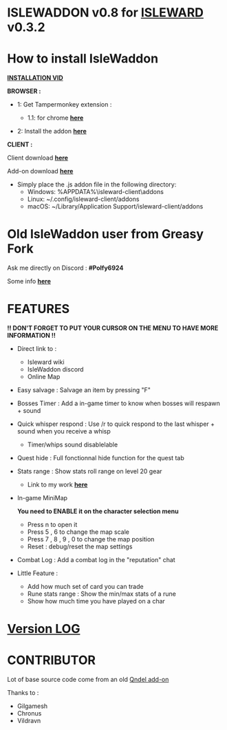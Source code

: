 # ISLEWADDON v0.8 for [ISLEWARD](https://gitlab.com/Isleward/isleward) v0.3.2

# How to install IsleWaddon
  [**INSTALLATION VID**](https://www.youtube.com/watch?v=ioSmA3vHz2Q)
  
  **BROWSER :**

- 1: Get Tampermonkey extension :

  - 1.1: for chrome [**here**](https://chrome.google.com/webstore/detail/tampermonkey/dhdgffkkebhmkfjojejmpbldmpobfkfo)

- 2: Install the addon [**here**](https://github.com/Polfy/IsleWaddon/raw/master/Loader.user.js)

 
 **CLIENT :**
  
Client download [**here**](https://bigbadwaffle.itch.io/isleward)

Add-on download [**here**](https://drive.google.com/file/d/1h_6PdBLj_QYQgepfNBj3VaMHsxRyl3rF/view?usp=sharing)

* Simply place the .js addon file in the following directory:
    * Windows: %APPDATA%\isleward-client\addons
    * Linux: ~/.config/isleward-client/addons
    * macOS: ~/Library/Application Support/isleward-client/addons

# Old IsleWaddon user from Greasy Fork

Ask me directly on Discord : **#Polfy6924**

Some info [**here**](https://www.youtube.com/watch?v=naJfw4JabxM&feature=youtu.be)

# FEATURES

**!! DON'T FORGET TO PUT YOUR CURSOR ON THE MENU TO HAVE MORE INFORMATION !!**

- Direct link to :
  - Isleward wiki
  - IsleWaddon discord
  - Online Map
- Easy salvage : Salvage an item by pressing "F"
- Bosses Timer : Add a in-game timer to know when bosses will respawn + sound
- Quick whisper respond : Use /r to quick respond to the last whisper + sound when you receive a whisp
  - Timer/whips sound disablelable
- Quest hide : Full fonctionnal hide function for the quest tab
- Stats range : Show stats roll range on level 20 gear
  - Link to my work [**here**](https://docs.google.com/spreadsheets/d/19QyBzRNMCFd3l8GwQPfDfPvwvXO_vnDtY3IHFa6kQeU/edit?usp=sharing)
- In-game MiniMap

  **You need to ENABLE it on the character selection menu**
  - Press n to open it
  - Press 5 , 6 to change the map scale
  - Press 7 , 8 , 9 , 0 to change the map position
  - Reset : debug/reset the map settings
- Combat Log : Add a combat log in the "reputation" chat
- Little Feature :
  - Add how much set of card you can trade
  - Rune stats range : Show the min/max stats of a rune
  - Show how much time you have played on a char

# [Version LOG](https://github.com/Polfy/IsleWaddon/blob/master/Version_Log.text)

# CONTRIBUTOR

Lot of base source code come from an old [Qndel add-on](https://github.com/qndel/IslewardAddonBundle)

Thanks to : 
  - Gilgamesh
  - Chronus
  - Vildravn
